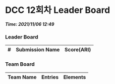 # DCC 12회차 Leader Board
***Time: 2021/11/06 12:49***

### Leader Board

|#|Submission Name|Score(ARI)|
|:---:|:---:|:---:|

### Team Board

|Team Name|Entries|Elements|
|:---:|:---:|:---:|

